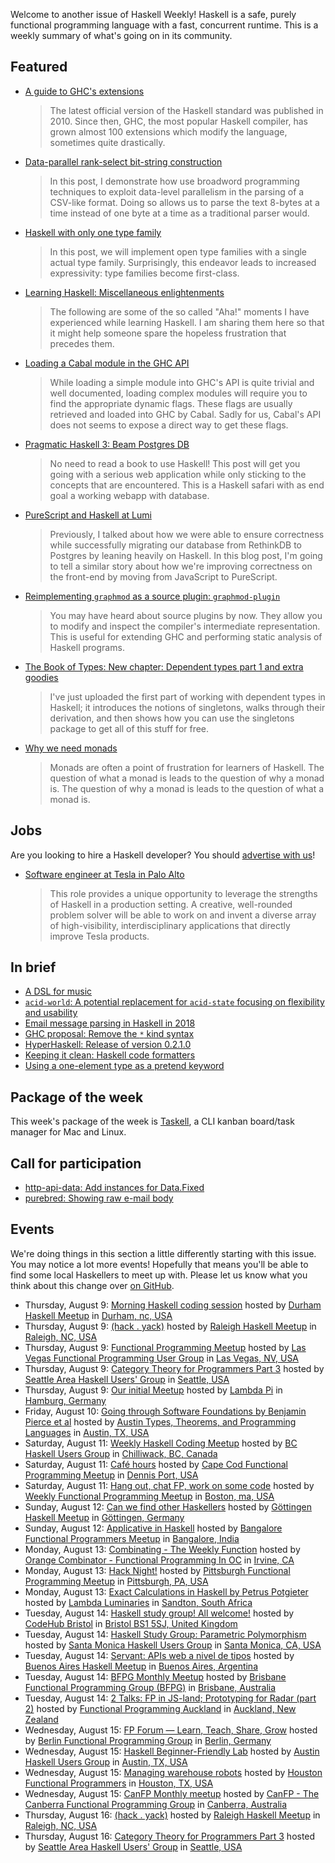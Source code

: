 <!-- 2018-08-09 unpublished -->

Welcome to another issue of Haskell Weekly!
Haskell is a safe, purely functional programming language with a fast, concurrent runtime.
This is a weekly summary of what's going on in its community.

## Featured

-   [A guide to GHC's extensions](https://limperg.de/ghc-extensions/)

    > The latest official version of the Haskell standard was published in 2010. Since then, GHC, the most popular Haskell compiler, has grown almost 100 extensions which modify the language, sometimes quite drastically.

-   [Data-parallel rank-select bit-string construction](https://haskell-works.github.io/posts/2018-08-08-data-parallel-rank-select-bit-string-construction.html)

    > In this post, I demonstrate how use broadword programming techniques to exploit data-level parallelism in the parsing of a CSV-like format. Doing so allows us to parse the text 8-bytes at a time instead of one byte at a time as a traditional parser would.

-   [Haskell with only one type family](https://blog.poisson.chat/posts/2018-08-06-one-type-family.html)

    > In this post, we will implement open type families with a single actual type family. Surprisingly, this endeavor leads to increased expressivity: type families become first-class.

-   [Learning Haskell: Miscellaneous enlightenments](https://sras.me/haskell/miscellaneous-enlightenments.html)

    > The following are some of the so called "Aha!" moments I have experienced while learning Haskell. I am sharing them here so that it might help someone spare the hopeless frustration that precedes them.

-   [Loading a Cabal module in the GHC API](https://alternativebit.fr/posts/haskell/cabal-ghc-api/)

    > While loading a simple module into GHC's API is quite trivial and well documented, loading complex modules will require you to find the appropriate dynamic flags. These flags are usually retrieved and loaded into GHC by Cabal. Sadly for us, Cabal's API does not seems to expose a direct way to get these flags.

-   [Pragmatic Haskell 3: Beam Postgres DB](https://jappieklooster.nl/pragmatic-haskell-iii-beam-postgres-db.html)

    > No need to read a book to use Haskell! This post will get you going with a serious web application while only sticking to the concepts that are encountered. This is a Haskell safari with as end goal a working webapp with database.

-   [PureScript and Haskell at Lumi](https://medium.com/fuzzy-sharp/purescript-and-haskell-at-lumi-7e8e2b16fb13)

    > Previously, I talked about how we were able to ensure correctness while successfully migrating our database from RethinkDB to Postgres by leaning heavily on Haskell. In this blog post, I'm going to tell a similar story about how we're improving correctness on the front-end by moving from JavaScript to PureScript.

-   [Reimplementing `graphmod` as a source plugin: `graphmod-plugin`](https://mpickering.github.io/posts/2018-08-09-source-plugin-graphmod.html)

    > You may have heard about source plugins by now. They allow you to modify and inspect the compiler's intermediate representation. This is useful for extending GHC and performing static analysis of Haskell programs.

-   [The Book of Types: New chapter: Dependent types part 1 and extra goodies](https://www.patreon.com/posts/new-chapter-part-20563552)

    > I've just uploaded the first part of working with dependent types in Haskell; it introduces the notions of singletons, walks through their derivation, and then shows how you can use the singletons package to get all of this stuff for free.

-   [Why we need monads](https://steven741.github.io/posts/2018-07-28-haskell-tutorial-1.html)

    > Monads are often a point of frustration for learners of Haskell. The question of what a monad is leads to the question of why a monad is. The question of why a monad is leads to the question of what a monad is.

## Jobs

Are you looking to hire a Haskell developer?
You should [advertise with us](/advertising.html)!

-   [Software engineer at Tesla in Palo Alto](https://www.reddit.com/r/haskell/comments/95osyd/fulltime_position_at_tesla_inc/)

    > This role provides a unique opportunity to leverage the strengths of Haskell in a production setting. A creative, well-rounded problem solver will be able to work on and invent a diverse array of high-visibility, interdisciplinary applications that directly improve Tesla products.

## In brief

-   [A DSL for music](https://jeremydormitzer.com/blog/a-dsl-for-music/)
-   [`acid-world`: A potential replacement for `acid-state` focusing on flexibility and usability](https://www.reddit.com/r/haskell/comments/94rxip/feedback_request_on_poc_acidworld_a_potential/)
-   [Email message parsing in Haskell in 2018](https://gist.github.com/chrisdone/47a9e22672b54dedc87dec8b415e8127/b21e7f0e0dea6c641cae698173f12689e8507edb)
-   [GHC proposal: Remove the `*` kind syntax](https://github.com/ghc-proposals/ghc-proposals/pull/143)
-   [HyperHaskell: Release of version 0.2.1.0](https://apfelmus.nfshost.com/blog/2018/08/06-hyper-0-2.html)
-   [Keeping it clean: Haskell code formatters](https://mmhaskell.com/blog/2018/8/6/keeping-it-clean-haskell-code-formatters)
-   [Using a one-element type as a pretend keyword](https://blog.plover.com/prog/haskell/fake-keyword.html)

## Package of the week

This week's package of the week is [Taskell](https://taskell.app),
a CLI kanban board/task manager for Mac and Linux.

## Call for participation

-   [http-api-data: Add instances for Data.Fixed](https://github.com/fizruk/http-api-data/issues/77)
-   [purebred: Showing raw e-mail body](https://github.com/purebred-mua/purebred/issues/195)

## Events

We're doing things in this section a little differently starting with this issue.
You may notice a lot more events!
Hopefully that means you'll be able to find some local Haskellers to meet up with.
Please let us know what you think about this change over [on GitHub](https://github.com/haskellweekly/haskellweekly.github.io/issues/207).

- Thursday, August 9: [Morning Haskell coding session](https://www.meetup.com/Durham-Haskell-Meetup/events/253452186/) hosted by [Durham Haskell Meetup](https://www.meetup.com/Durham-Haskell-Meetup/) in [Durham, nc, USA](https://www.openstreetmap.org/?mlat=36.013916015625&mlon=-78.92152404785156)
- Thursday, August 9: [(hack . yack)](https://www.meetup.com/Raleigh-Haskell-Meetup/events/253466952/) hosted by [Raleigh Haskell Meetup](https://www.meetup.com/Raleigh-Haskell-Meetup/) in [Raleigh, NC, USA](https://www.openstreetmap.org/?mlat=35.77825927734375&mlon=-78.63912963867188)
- Thursday, August 9: [Functional Programming Meetup](https://www.meetup.com/las-vegas-functional-programming/events/253192401/) hosted by [Las Vegas Functional Programming User Group](https://www.meetup.com/las-vegas-functional-programming/) in [Las Vegas, NV, USA](https://www.openstreetmap.org/?mlat=36.0655517578125&mlon=-115.1436538696289)
- Thursday, August 9: [Category Theory for Programmers Part 3](https://www.meetup.com/SEAHUG/events/252892445/) hosted by [Seattle Area Haskell Users' Group](https://www.meetup.com/SEAHUG/) in [Seattle, USA](https://www.openstreetmap.org/?mlat=47.64826965332031&mlon=-122.34236907958984)
- Thursday, August 9: [Our initial Meetup](https://www.meetup.com/Lambda-Pi/events/252428689/) hosted by [Lambda Pi](https://www.meetup.com/Lambda-Pi/) in [Hamburg, Germany](https://www.openstreetmap.org/?mlat=53.556358337402344&mlon=9.988266944885254)
- Friday, August 10: [Going through Software Foundations by Benjamin Pierce et al](https://www.meetup.com/Austin-Types-Theorems-and-Programming-Languages/events/253501281/) hosted by [Austin Types, Theorems, and Programming Languages](https://www.meetup.com/Austin-Types-Theorems-and-Programming-Languages/) in [Austin, TX, USA](https://www.openstreetmap.org/?mlat=30.39307975769043&mlon=-97.7469711303711)
- Saturday, August 11: [Weekly Haskell Coding Meetup](https://www.meetup.com/BC-HUG/events/253528208/) hosted by [BC Haskell Users Group](https://www.meetup.com/BC-HUG/) in [Chilliwack, BC, Canada](https://www.openstreetmap.org/?mlat=49.156490325927734&mlon=-121.9581298828125)
- Saturday, August 11: [Café hours](https://www.meetup.com/Cape-Cod-Functional-Programming-Meetup/events/253578514/) hosted by [Cape Cod Functional Programming Meetup](https://www.meetup.com/Cape-Cod-Functional-Programming-Meetup/) in [Dennis Port, USA](https://www.openstreetmap.org/?mlat=41.66825866699219&mlon=-70.12324523925781)
- Saturday, August 11: [Hang out, chat FP, work on some code](https://www.meetup.com/Weekly-Functional-Programming-Meetup/events/253005371/) hosted by [Weekly Functional Programming Meetup](https://www.meetup.com/Weekly-Functional-Programming-Meetup/) in [Boston, ma, USA](https://www.openstreetmap.org/?mlat=42.35726547241211&mlon=-71.05818939208984)
- Sunday, August 12: [Can we find other Haskellers](https://www.meetup.com/Gottingen-Haskell-Meetup/events/253556824/) hosted by [Göttingen Haskell Meetup](https://www.meetup.com/Gottingen-Haskell-Meetup/) in [Göttingen, Germany](https://www.openstreetmap.org/?mlat=51.529998779296875&mlon=9.920000076293945)
- Sunday, August 12: [Applicative in Haskell](https://www.meetup.com/Bangalore-Functional-Programmers-Meetup/events/253089668/) hosted by [Bangalore Functional Programmers Meetup](https://www.meetup.com/Bangalore-Functional-Programmers-Meetup/) in [Bangalore, India](https://www.openstreetmap.org/?mlat=12.970000267028809&mlon=77.55999755859375)
- Monday, August 13: [Combinating - The Weekly Function](https://www.meetup.com/orange-combinator/events/253458309/) hosted by [Orange Combinator - Functional Programming In OC](https://www.meetup.com/orange-combinator/) in [Irvine, CA](https://www.openstreetmap.org/?mlat=33.7400016784668&mlon=-117.75)
- Monday, August 13: [Hack Night!](https://www.meetup.com/Pittsburgh-Functional-Programming-Meetup/events/253496162/) hosted by [Pittsburgh Functional Programming Meetup](https://www.meetup.com/Pittsburgh-Functional-Programming-Meetup/) in [Pittsburgh, PA, USA](https://www.openstreetmap.org/?mlat=40.471500396728516&mlon=-79.96011352539063)
- Monday, August 13: [Exact Calculations in Haskell by Petrus Potgieter](https://www.meetup.com/lambda-luminaries/events/251751243/) hosted by [Lambda Luminaries](https://www.meetup.com/lambda-luminaries/) in [Sandton, South Africa](https://www.openstreetmap.org/?mlat=-26.106260299682617&mlon=28.056909561157227)
- Tuesday, August 14: [Haskell study group! All welcome!](https://www.meetup.com/CodeHub-Bristol/events/253369445/) hosted by [CodeHub Bristol](https://www.meetup.com/CodeHub-Bristol/) in [Bristol BS1 5SJ, United Kingdom](https://www.openstreetmap.org/?mlat=51.45479202270508&mlon=-2.599644899368286)
- Tuesday, August 14: [Haskell Study Group: Parametric Polymorphism](https://www.meetup.com/santa-monica-haskell/events/253625750/) hosted by [Santa Monica Haskell Users Group](https://www.meetup.com/santa-monica-haskell/) in [Santa Monica, CA, USA](https://www.openstreetmap.org/?mlat=34.01523971557617&mlon=-118.49053955078125)
- Tuesday, August 14: [Servant: APIs web a nivel de tipos](https://www.meetup.com/Buenos-Aires-Haskell-Meetup/events/253287359/) hosted by [Buenos Aires Haskell Meetup](https://www.meetup.com/Buenos-Aires-Haskell-Meetup/) in [Buenos Aires, Argentina](https://www.openstreetmap.org/?mlat=-34.59729766845703&mlon=-58.37212371826172)
- Tuesday, August 14: [BFPG Monthly Meetup](https://www.meetup.com/Brisbane-Functional-Programming-Group/events/248688776/) hosted by [Brisbane Functional Programming Group (BFPG)](https://www.meetup.com/Brisbane-Functional-Programming-Group/) in [Brisbane, Australia](https://www.openstreetmap.org/?mlat=-27.4583797454834&mlon=153.03416442871094)
- Tuesday, August 14: [2 Talks: FP in JS-land; Prototyping for Radar (part 2)](https://www.meetup.com/Functional-Programming-Auckland/events/253467799/) hosted by [Functional Programming Auckland](https://www.meetup.com/Functional-Programming-Auckland/) in [Auckland, New Zealand](https://www.openstreetmap.org/?mlat=-36.85873794555664&mlon=174.7685089111328)
- Wednesday, August 15: [FP Forum — Learn, Teach, Share, Grow](https://www.meetup.com/Berlin-Functional-Programming-Group/events/252030492/) hosted by [Berlin Functional Programming Group](https://www.meetup.com/Berlin-Functional-Programming-Group/) in [Berlin, Germany](https://www.openstreetmap.org/?mlat=52.48484420776367&mlon=13.357099533081055)
- Wednesday, August 15: [Haskell Beginner-Friendly Lab](https://www.meetup.com/ATX-Haskell/events/252838872/) hosted by [Austin Haskell Users Group](https://www.meetup.com/ATX-Haskell/) in [Austin, TX, USA](https://www.openstreetmap.org/?mlat=30.390689849853516&mlon=-97.75304412841797)
- Wednesday, August 15: [Managing warehouse robots](https://www.meetup.com/Houston-Functional-Programmers/events/250815717/) hosted by [Houston Functional Programmers](https://www.meetup.com/Houston-Functional-Programmers/) in [Houston, TX, USA](https://www.openstreetmap.org/?mlat=29.709369659423828&mlon=-95.45894622802734)
- Wednesday, August 15: [CanFP Monthly meetup](https://www.meetup.com/CanFPG/events/252897783/) hosted by [CanFP - The Canberra Functional Programming Group](https://www.meetup.com/CanFPG/) in [Canberra, Australia](https://www.openstreetmap.org/?mlat=-35.27530288696289&mlon=149.12063598632813)
- Thursday, August 16: [(hack . yack)](https://www.meetup.com/Raleigh-Haskell-Meetup/events/253219863/) hosted by [Raleigh Haskell Meetup](https://www.meetup.com/Raleigh-Haskell-Meetup/) in [Raleigh, NC, USA](https://www.openstreetmap.org/?mlat=35.77825927734375&mlon=-78.63912963867188)
- Thursday, August 16: [Category Theory for Programmers Part 3](https://www.meetup.com/SEAHUG/events/253049807/) hosted by [Seattle Area Haskell Users' Group](https://www.meetup.com/SEAHUG/) in [Seattle, USA](https://www.openstreetmap.org/?mlat=47.64826965332031&mlon=-122.34236907958984)
